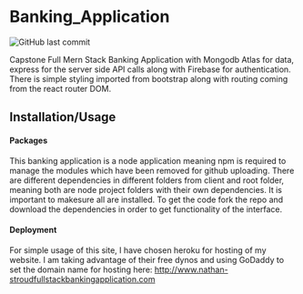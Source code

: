 # Banking_Application
![GitHub last commit](https://img.shields.io/github/last-commit/stroudnat/Banking_Application)

Capstone Full Mern Stack Banking Application with Mongodb Atlas for data, express for the server side API calls along with Firebase for authentication. There is simple styling imported from bootstrap along with routing coming from the react router DOM. 

## Installation/Usage

#### Packages
This banking application is a node application meaning npm is required to manage the modules which have been removed for github uploading. There are different dependencies in different folders from client and root folder, meaning both are node project folders with their own dependencies. It is important to makesure all are installed. To get the code fork the repo and download the dependencies in order to get functionality of the interface.

#### Deployment
For simple usage of this site, I have chosen heroku for hosting of my website. I am taking advantage of their free dynos and using GoDaddy to set the domain name for hosting here: http://www.nathan-stroudfullstackbankingapplication.com


